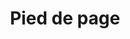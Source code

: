 ---
title: Pied de page
layout: "layouts/documentation.njk"
eleventyNavigation:
  key: footerFR
  title: Pied de page  — à venir
  locale: fr
  parent: basicFR
  order: 5
  url: null
  hideMain: true
translationKey: "footer"
permalink: false
---